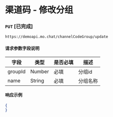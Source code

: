 # 渠道码 - 修改分组
### `PUT`  [已完成]
```
https://demoapi.mo.chat/channelCodeGroup/update
```

#### 请求参数字段说明

| 字段  | 类型 | 是否必填 | 描述|
| ------------- | ------------- | ------------------ | ------------------ |
| groupId  | Number  | 必填 | 分组id |
| name  | String  | 必填 | 分组名称 |


#### 响应示例

```json
{
}
```